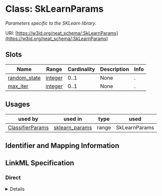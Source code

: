 # Class: SkLearnParams
_Parameters specific to the SKLearn library._





URI: [https://w3id.org/neat_schema/:SkLearnParams](https://w3id.org/neat_schema/:SkLearnParams)



<!-- no inheritance hierarchy -->



## Slots

| Name | Range | Cardinality | Description  | Info |
| ---  | --- | --- | --- | --- |
| [random_state](random_state.md) | [integer](integer.md) | 0..1 | None  | . |
| [max_iter](max_iter.md) | [integer](integer.md) | 0..1 | None  | . |


## Usages


| used by | used in | type | used |
| ---  | --- | --- | --- |
| [ClassifierParams](ClassifierParams.md) | [sklearn_params](sklearn_params.md) | range | SkLearnParams |



## Identifier and Mapping Information









## LinkML Specification

<!-- TODO: investigate https://stackoverflow.com/questions/37606292/how-to-create-tabbed-code-blocks-in-mkdocs-or-sphinx -->

### Direct

<details>
```yaml
name: SkLearnParams
description: Parameters specific to the SKLearn library.
from_schema: https://w3id.org/neat_schema
attributes:
  random_state:
    name: random_state
    from_schema: https://w3id.org/neat_schema
    range: integer
  max_iter:
    name: max_iter
    from_schema: https://w3id.org/neat_schema
    range: integer

```
</details>

### Induced

<details>
```yaml
name: SkLearnParams
description: Parameters specific to the SKLearn library.
from_schema: https://w3id.org/neat_schema
attributes:
  random_state:
    name: random_state
    from_schema: https://w3id.org/neat_schema
    alias: random_state
    owner: SkLearnParams
    range: integer
  max_iter:
    name: max_iter
    from_schema: https://w3id.org/neat_schema
    alias: max_iter
    owner: SkLearnParams
    range: integer

```
</details>